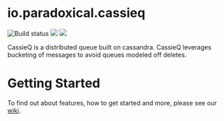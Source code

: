 io.paradoxical.cassieq  
=====

![Build status](https://travis-ci.org/paradoxical-io/cassieq.svg?branch=master)
[![](https://badge.imagelayers.io/paradoxical/cassieq:latest.svg)](https://imagelayers.io/?images=paradoxical/cassieq:latest 'Get your own badge on imagelayers.io')
![](https://img.shields.io/maven-central/v/io.paradoxical/cassieq-core.svg)

CassieQ is a distributed queue built on cassandra. CassieQ leverages bucketing of messages to avoid queues modeled off deletes.

# Getting Started

To find out about features, how to get started and more, please see our [wiki](https://github.com/paradoxical-io/cassieq/wiki).